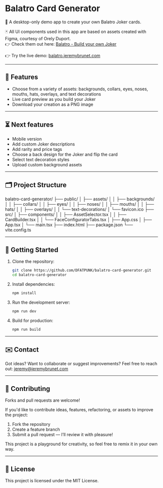 # Balatro Card Generator

🎴 A desktop-only demo app to create your own Balatro Joker cards.

🃏 All UI components used in this app are based on assets created with Figma, courtesy of Orely Duport.  
👉 Check them out here: [Balatro - Build your own Joker](https://www.figma.com/community/file/1455582433281954119)

👉 Try the live demo: [balatro.jeremybrunet.com](https://balatro.jeremybrunet.com)

---

## 🧰 Features

- Choose from a variety of assets: backgrounds, collars, eyes, noses, mouths, hats, overlays, and text decorations
- Live card preview as you build your Joker
- Download your creation as a PNG image

---

## ⏳ Next features

- Mobile version
- Add custom Joker descriptions
- Add rarity and price tags
- Choose a back design for the Joker and flip the card
- Select text decoration styles
- Upload custom background assets

---

## 🗂️ Project Structure

balatro-card-generator/ ├── public/ │ ├── assets/ │ │ ├── backgrounds/ │ │ ├── collars/ │ │ ├── eyes/ │ │ ├── noses/ │ │ ├── mouths/ │ │ ├── hats/ │ │ ├── overlays/ │ │ └── text-decorations/ │ └── favicon.ico ├── src/ │ ├── components/ │ │ ├── AssetSelector.tsx │ │ ├── CardBuilder.tsx │ │ └── FaceConfiguratorTabs.tsx │ ├── App.css │ ├── App.tsx │ └── main.tsx ├── index.html ├── package.json └── vite.config.ts

---

## 🚀 Getting Started

1. Clone the repository:

   ```bash
   git clone https://github.com/DFATPUNK/balatro-card-generator.git
   cd balatro-card-generator

2. Install dependencies:

    ```bash
    npm install

3. Run the development server:

    ```bash
    npm run dev

4. Build for production:

    ```bash
    npm run build

---

## ✉️ Contact 

Got ideas? Want to collaborate or suggest improvements?
Feel free to reach out: [jeremy@jeremybrunet.com](mailto:jeremy@jeremybrunet.com)

---

## 🤝 Contributing

Forks and pull requests are welcome!

If you'd like to contribute ideas, features, refactoring, or assets to improve the project:
1. Fork the repository
2. Create a feature branch
3. Submit a pull request — I’ll review it with pleasure!

This project is a playground for creativity, so feel free to remix it in your own way.

---

## 📄 License

This project is licensed under the MIT License.